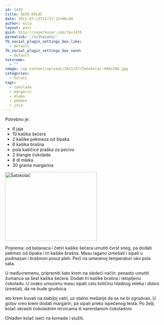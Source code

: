 ```yaml
---
id: 1435
title: ŠATO KOLAČ
date: 2011-07-13T13:57:13+00:00
author: mila
layout: post
guid: http://superkuvar.com/?p=1435
permalink: '/%c5%a1ato/'
fb_social_plugin_settings_box_like:
  - default
fb_social_plugin_settings_box_send:
  - default
totvreme:
  - ""
image: /wp-content/uploads/2011/07/Šatokolač-940x198.jpg
categories:
  - Kolači
tags:
  - čokolada
  - margarin
  - mleko
  - pekmez
  - jaja
---
```

Potrebno je:

  * 6 jaja
  * 10 kašika šećera
  * 2 kašike pekmeza od šipaka
  * 6 kašika brašna
  * pola kašičice praška za pecivo
  * 2 štangle čokolade
  * 8 dl mleka
  * 30 grama margarina

<img class="alignnone size-medium wp-image-5337" src="//superkuvar.com/wp-content/uploads/2011/07/Šatokolač-300x225.jpg" alt="Šatokolač" width="300" height="225" /> 

Priprema: od belanaca i četiri kašike šećera umutiti čvrst sneg, pa dodati pekmez od šipaka i tri kašike brašna. Masu lagano izmešati i sipati u podmazan i brašnom posut pleh. Peći na umerenoj temperaturi oko pola sata.

U međuvremenu, pripremiti šato krem na sledeći način: penasto umutiti žumanca sa šest kašika šećera. Dodati tri kašike brašna i istopljenu čokoladu. U ovako umućenu masu sipati celu količinu hladnog mleka i dobro izmešati, da ne bude grudvica.

 ato krem kuvati na slabijoj vatri, uz stalno mešanje da se ne bi zgrudvao. U gotov vreo krem dodati margarin, pa sipati preko ispečenog testa. Po želji, kolač ukrasiti čokoladnim mrvicama ili narendanom čokoladom.

Ohlađen kolač iseći na komade i služiti.